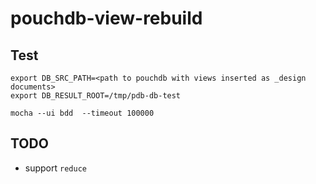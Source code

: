 # pouchdb-view-rebuild

## Test

```
export DB_SRC_PATH=<path to pouchdb with views inserted as _design documents>
export DB_RESULT_ROOT=/tmp/pdb-db-test

mocha --ui bdd  --timeout 100000
```

## TODO

* support `reduce`
